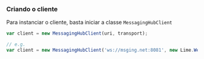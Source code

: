 ### Criando o cliente

Para instanciar o cliente, basta iniciar a classe `MessagingHubClient`

```javascript
var client = new MessagingHubClient(uri, transport);

// e.g.
var client = new MessagingHubClient('ws://msging.net:8081', new Lime.WebSocketTransport());
```

